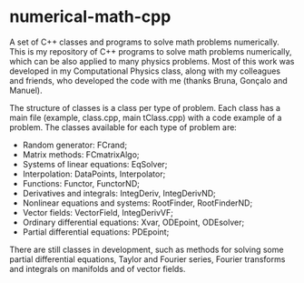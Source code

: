 # numerical-math-cpp
A set of C++ classes and programs to solve math problems numerically.
This is my repository of C++ programs to solve math problems numerically, which can be also applied to many physics problems. Most of this work was developed in my Computational Physics class, along with my colleagues and friends, who developed the code with me (thanks Bruna, Gonçalo and Manuel). 

The structure of classes is a class per type of problem. Each class has a main file (example, class.cpp, main tClass.cpp) with a code example of a problem. The classes available for each type of problem are:

- Random generator: FCrand;
- Matrix methods: FCmatrixAlgo;
- Systems of linear equations: EqSolver;
- Interpolation: DataPoints, Interpolator;
- Functions: Functor, FunctorND;
- Derivatives and integrals: IntegDeriv, IntegDerivND;
- Nonlinear equations and systems: RootFinder, RootFinderND;
- Vector fields: VectorField, IntegDerivVF;
- Ordinary differential equations: Xvar, ODEpoint, ODEsolver;
- Partial differential equations: PDEpoint;

There are still classes in development, such as methods for solving some partial differential equations, Taylor and Fourier series, Fourier transforms and integrals on manifolds and of vector fields. 
